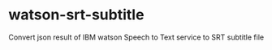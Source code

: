 # watson-srt-subtitle
Convert json result of IBM watson Speech to Text service to SRT subtitle file
